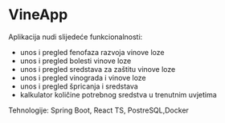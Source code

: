 # VineApp

Aplikacija nudi slijedeće funkcionalnosti:
  - unos i pregled fenofaza razvoja vinove loze
  - unos i pregled bolesti vinove loze
  - unos i pregled sredstava za zaštitu vinove loze
  - unos i pregled vinograda i vinove loze
  - unos i pregled špricanja i sredstava
  - kalkulator količine potrebnog sredstva u trenutnim uvjetima
  
Tehnologije: Spring Boot, React TS, PostreSQL,Docker
